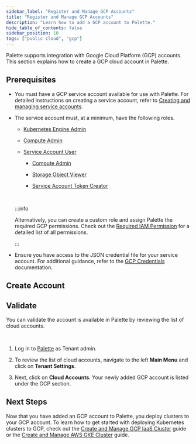 ```yaml
---
sidebar_label: "Register and Manage GCP Accounts"
title: "Register and Manage GCP Accounts"
description: "Learn how to add a GCP account to Palette."
hide_table_of_contents: false
sidebar_position: 10
tags: ["public cloud", "gcp"]
---
```


Palette supports integration with Google Cloud Platform (GCP) accounts. This section explains how to create a GCP cloud
account in Palette.

## Prerequisites

- You must have a GCP service account available for use with Palette. For detailed instructions on creating a service
  account, refer to
  [Creating and managing service accounts](https://cloud.google.com/iam/docs/creating-managing-service-accounts).

- The service account must, at a minimum, have the following roles.

  - [Kubernetes Engine Admin](https://cloud.google.com/iam/docs/understanding-roles#kubernetes-engine-roles)

  - [Compute Admin](https://cloud.google.com/iam/docs/understanding-roles#compute.admin)

  - [Service Account User](https://cloud.google.com/iam/docs/understanding-roles#iam.serviceAccountUser)

    - [Compute Admin](https://cloud.google.com/iam/docs/understanding-roles#compute.admin)

    - [Storage Object Viewer](https://cloud.google.com/iam/docs/understanding-roles#storage.objectViewer)

    - [Service Account Token Creator](https://cloud.google.com/iam/docs/understanding-roles#iam.serviceAccountTokenCreator)

    <br />

  :::info

  Alternatively, you can create a custom role and assign Palette the required GCP permissions. Check out the
  [Required IAM Permission](required-permissions.md) for a detailed list of all permissions.

  :::

- Ensure you have access to the JSON credential file for your service account. For additional guidance, refer to the
  [GCP Credentials](https://developers.google.com/workspace/guides/create-credentials) documentation.

## Create Account

<PartialsComponent category="palette-setup" name="gcp-cloud-account" />

## Validate

You can validate the account is available in Palette by reviewing the list of cloud accounts.

<br />

1. Log in to [Palette](https://console.spectrocloud.com) as Tenant admin.

2. To review the list of cloud accounts, navigate to the left **Main Menu** and click on **Tenant Settings**.

3. Next, click on **Cloud Accounts**. Your newly added GCP account is listed under the GCP section.

## Next Steps

Now that you have added an GCP account to Palette, you deploy clusters to your GCP account. To learn how to get started
with deploying Kubernetes clusters to GCP, check out the
[Create and Manage GCP IaaS Cluster](create-gcp-iaas-cluster.md) guide or the
[Create and Manage AWS GKE Cluster](create-gcp-gke-cluster.md) guide.

